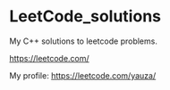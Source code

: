 # LeetCode_solutions

My C++ solutions to leetcode problems.

https://leetcode.com/

My profile: https://leetcode.com/yauza/
